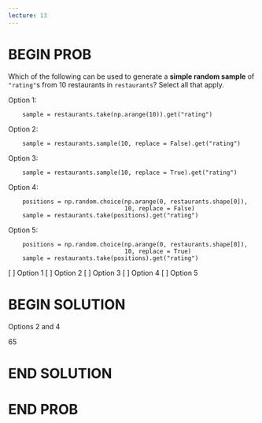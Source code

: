 ```yaml
---
lecture: 13
---
```


# BEGIN PROB

Which of the following can be used to generate a **simple random
sample** of `"rating"`s from 10 restaurants in `restaurants`? Select all
that apply.

Option 1:

        sample = restaurants.take(np.arange(10)).get("rating")

Option 2:

        sample = restaurants.sample(10, replace = False).get("rating")

Option 3:

        sample = restaurants.sample(10, replace = True).get("rating")

Option 4:

        positions = np.random.choice(np.arange(0, restaurants.shape[0]), 
                                     10, replace = False)
        sample = restaurants.take(positions).get("rating")

Option 5:

        positions = np.random.choice(np.arange(0, restaurants.shape[0]), 
                                     10, replace = True)
        sample = restaurants.take(positions).get("rating")

[ ] Option 1
[ ] Option 2
[ ] Option 3
[ ] Option 4
[ ] Option 5

# BEGIN SOLUTION

Options 2 and 4

<average>65</average>

# END SOLUTION

# END PROB